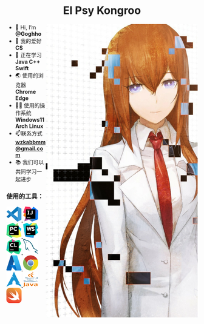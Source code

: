 <h1 align="center">El Psy Kongroo</h1>
<img align='right' src='https://github.com/xiaochuanwu/xiaochuanwu/blob/main/img/img.JPG' width='400px'>  

         
* 👋 Hi, I’m **@Goghho**
* 👀 我的爱好 **CS**
* 🌱 正在学习 **Java C++ Swift**
* 🌏 使用的浏览器 **Chrome Edge**
* 👨‍💻 使用的操作系统 **Windows11 Arch Linux**
* 📫联系方式 **wzkabbmm@gmail.com**
* 📚 我们可以共同学习一起进步
<p></p>
<h3 align="left">使用的工具：</h3>
<p align="left">
<a href="https://code.visualstudio.com/" target="_blank" rel="noreferrer"> <img src="https://github.com/xiaochuanwu/xiaochuanwu/blob/main/img/visual-studio-code.svg" alt="Visual Studio Code" width="40" height="40"/> </a>
<a href="https://www.jetbrains.com/idea/" target="_blank" rel="noreferrer"> <img src="https://github.com/xiaochuanwu/xiaochuanwu/blob/main/img/intellij-idea.svg" alt="IntelliJ IDEA" width="40" height="40"/> </a>
<a href="https://www.jetbrains.com/pycharm/" target="_blank" rel="noreferrer"> <img src="https://github.com/xiaochuanwu/xiaochuanwu/blob/main/img/pycharm.svg" alt="PyCharm" width="40" height="40"/> </a>
<a href="https://www.jetbrains.com/webstorm/" target="_blank" rel="noreferrer"> <img src="https://github.com/xiaochuanwu/xiaochuanwu/blob/main/img/webstorm.svg" alt="WebStorm" width="40" height="40"/> </a>
<a href="https://www.jetbrains.com/clion/" target="_blank" rel="noreferrer"> <img src="https://github.com/xiaochuanwu/xiaochuanwu/blob/main/img/clion.svg" alt="Clion" width="40" height="40"/> </a>
<a href="https://www.mysql.com/" target="_blank" rel="noreferrer"> <img src="https://github.com/xiaochuanwu/xiaochuanwu/blob/main/img/mysql.svg" alt="MySQL" width="40" height="40"/> </a>
<a href="https://azure.microsoft.com/" target="_blank" rel="noreferrer"> <img src="https://github.com/xiaochuanwu/xiaochuanwu/blob/main/img/azure.svg" alt="Azure" width="40" height="40"/> </a>
<a href="https://www.google.com/intl/zh-CN/chrome/" target="_blank" rel="noreferrer"> <img src="https://github.com/xiaochuanwu/xiaochuanwu/blob/main/img/chrome.svg" alt="Chrome" width="40" height="40"/> </a>
<a href="https://archlinux.org/" target="_blank" rel="noreferrer"> <img src="https://github.com/xiaochuanwu/xiaochuanwu/blob/main/img/archlinux.svg" alt="Arch Linux" width="40" height="40"/> </a>
<a href="https://www.java.com/" target="_blank" rel="noreferrer"> <img src="https://github.com/xiaochuanwu/xiaochuanwu/blob/main/img/java.svg" alt="Java" width="40" height="40"/> </a>
<a href="https://developer.apple.com/swift/" target="_blank" rel="noreferrer"> <img src="https://github.com/xiaochuanwu/xiaochuanwu/blob/main/img/swift.svg" alt="Swift" width="40" height="40"/> </a>
</p>
